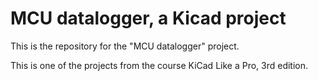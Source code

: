 # MCU datalogger, a Kicad project

This is the repository for the "MCU datalogger" project.

This is one of the projects from the course KiCad Like a Pro, 3rd edition.
